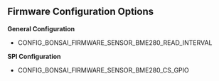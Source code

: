 ## Firmware Configuration Options

**General Configuration**

- CONFIG_BONSAI_FIRMWARE_SENSOR_BME280_READ_INTERVAL

**SPI Configuration**

- CONFIG_BONSAI_FIRMWARE_SENSOR_BME280_CS_GPIO
